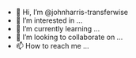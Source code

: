 - 👋 Hi, I’m @johnharris-transferwise
- 👀 I’m interested in ...
- 🌱 I’m currently learning ...
- 💞️ I’m looking to collaborate on ...
- 📫 How to reach me ...

<!---
johnharris-transferwise/johnharris-transferwise is a ✨ special ✨ repository because its `README.md` (this file) appears on your GitHub profile.
You can click the Preview link to take a look at your changes.
--->
